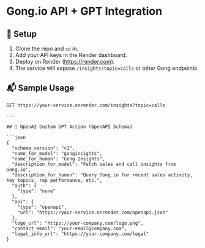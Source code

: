 # Gong.io API + GPT Integration

## 🚀 Setup

1. Clone the repo and `cd` in.
2. Add your API keys in the Render dashboard.
3. Deploy on Render (https://render.com).
4. The service will expose `/insights?topic=calls` or other Gong endpoints.

## 📬 Sample Usage

```http
GET https://your-service.onrender.com/insights?topic=calls

---

## 🔌 OpenAI Custom GPT Action (OpenAPI Schema)

```json
{
  "schema_version": "v1",
  "name_for_model": "gonginsights",
  "name_for_human": "Gong Insights",
  "description_for_model": "Fetch sales and call insights from Gong.io",
  "description_for_human": "Query Gong.io for recent sales activity, key topics, rep performance, etc.",
  "auth": {
    "type": "none"
  },
  "api": {
    "type": "openapi",
    "url": "https://your-service.onrender.com/openapi.json"
  },
  "logo_url": "https://your-company.com/logo.png",
  "contact_email": "your-email@company.com",
  "legal_info_url": "https://your-company.com/legal"
}